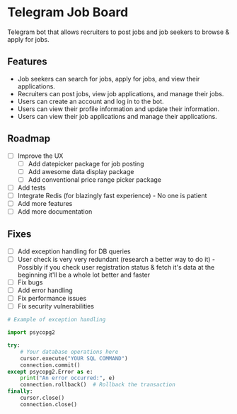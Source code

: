 # Telegram Job Board

Telegram bot that allows recruiters to post jobs and job seekers to browse & apply for jobs.

## Features

- Job seekers can search for jobs, apply for jobs, and view their applications.
- Recruiters can post jobs, view job applications, and manage their jobs.
- Users can create an account and log in to the bot.
- Users can view their profile information and update their information.
- Users can view their job applications and manage their applications.

## Roadmap

- [ ] Improve the UX
  - [ ] Add datepicker package for job posting
  - [ ] Add awesome data display package
  - [ ] Add conventional price range picker package
- [ ] Add tests
- [ ] Integrate Redis (for blazingly fast experience) - No one is patient
- [ ] Add more features
- [ ] Add more documentation

## Fixes

- [ ] Add exception handling for DB queries
- [ ] User check is very very redundant (research a better way to do it) - Possibly if you check user registration status & fetch it's data at the beginning it'll be a whole lot better and faster
- [ ] Fix bugs
- [ ] Add error handling
- [ ] Fix performance issues
- [ ] Fix security vulnerabilities

```py
# Example of exception handling

import psycopg2

try:
    # Your database operations here
    cursor.execute("YOUR SQL COMMAND")
    connection.commit()
except psycopg2.Error as e:
    print("An error occurred:", e)
    connection.rollback()  # Rollback the transaction
finally:
    cursor.close()
    connection.close()

```
